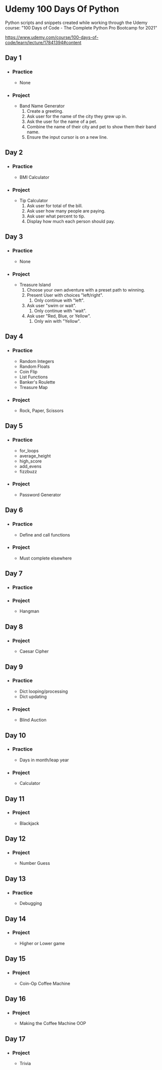 # Udemy 100 Days Of Python

Python scripts and snippets created while working through the Udemy course: "100 Days of Code - The Complete Python Pro Bootcamp for 2021"

https://www.udemy.com/course/100-days-of-code/learn/lecture/17841394#content

## Day 1

* ### Practice

    * None
    
* ### Project
   * Band Name Generator
      1. Create a greeting.
      2. Ask user for the name of the city they grew up in.
      3. Ask the user for the name of a pet.
      4. Combine the name of their city and pet to show them their band name.
      5. Ensure the input cursor is on a new line.

## Day 2

* ### Practice

   * BMI Calculator

* ### Project

   * Tip Calculator
      1. Ask user for total of the bill.
      2. Ask user how many people are paying.
      3. Ask user what percent to tip.
      4. Display how much each person should pay.

## Day 3

* ### Practice

    * None

* ### Project

   * Treasure Island
      1. Choose your own adventure with a preset path to winning.
      2. Present User with choices "left/right".
         1. Only continue with "left".
      4. Ask user "swim or wait".
         1. Only continue with "wait".
      5. Ask user "Red, Blue, or Yellow".
         1. Only win with "Yellow".
    
## Day 4

* ### Practice

    * Random Integers
    * Random Floats
    * Coin Flip
    * List Functions
    * Banker's Roulette
    * Treasure Map
    
* ### Project
  
    * Rock, Paper, Scissors

## Day 5

* ### Practice

    * for_loops
    * average_height
    * high_score
    * add_evens
    * fizzbuzz
    
* ### Project

    * Password Generator

## Day 6

* ### Practice

    * Define and call functions

* ### Project

    * Must complete elsewhere
    
## Day 7

* ### Practice

* ### Project

    * Hangman
    
## Day 8

* ### Project

    * Caesar Cipher
    

## Day 9

* ### Practice
    
    * Dict looping/processing
    * Dict updating
    
* ### Project

    * Blind Auction
    
## Day 10

* ### Practice

    * Days in month/leap year
    
* ### Project

    * Calculator
    
## Day 11

* ### Project

    * Blackjack
    
## Day 12

* ### Project

    * Number Guess
    
## Day 13

* ### Practice

    * Debugging
    
## Day 14

* ### Project

    * Higher or Lower game
    
## Day 15

* ### Project

    * Coin-Op Coffee Machine
    
## Day 16

* ### Project

    * Making the Coffee Machine OOP
    
## Day 17

* ### Project

    * Trivia